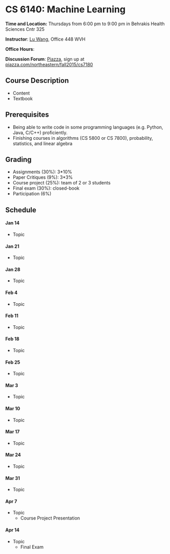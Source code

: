 # CS 6140: Machine Learning

**Time and Location:** Thursdays from 6:00 pm to 9:00 pm in Behrakis Health Sciences Cntr 325

**Instructor**: [Lu Wang](http://www.ccs.neu.edu/home/luwang/), Office 448 WVH

**Office Hours**: 

**Discussion Forum**: [Piazza](http://piazza.com/northeastern/fall2015/cs7180/home), sign up at [piazza.com/northeastern/fall2015/cs7180](http://piazza.com/northeastern/fall2015/cs7180)


## Course Description
* Content
* Textbook


## Prerequisites

* Being able to write code in some programming languages (e.g. Python, Java, C/C++) proficiently.
* Finishing courses in algorithms (CS 5800 or CS 7800), probability, statistics, and linear algebra


## Grading

* Assignments (30%): 3*10%
* Paper Critiques (9%): 3*3%
* Course project (25%): team of 2 or 3 students
* Final exam (30%): closed-book
* Participation (6%)
 

## Schedule
#### Jan 14
* Topic

#### Jan 21
* Topic

#### Jan 28
* Topic

#### Feb 4
* Topic


#### Feb 11
* Topic


#### Feb 18
* Topic

#### Feb 25
* Topic

#### Mar 3
* Topic

#### Mar 10
* Topic

#### Mar 17
* Topic

#### Mar 24
* Topic

#### Mar 31
* Topic


#### Apr 7
* Topic
  * Course Project Presentation


#### Apr 14
* Topic
  * Final Exam






 


